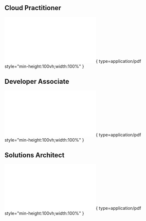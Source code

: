 

## Cloud Practitioner

![Cloud Practitioner](./slides/Cloud-Practitioner/AWS%20Certified%20Cloud%20Practitioner%20Slides%20v26.pdf){ type=application/pdf style="min-height:100vh;width:100%" }


## Developer Associate

![Developer Associate](./slides/Developer-Associate/AWS%20Certified%20Developer%20Slides%20v4.9.3.pdf){ type=application/pdf style="min-height:100vh;width:100%" }


## Solutions Architect

![Solutions Architect](./slides/Solutions-Architect/AWS-Certified-Solutions-Architect-Slides.pdf){ type=application/pdf style="min-height:100vh;width:100%" }

